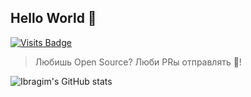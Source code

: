 ## Hello World 👋

[![Visits Badge](https://badges.pufler.dev/visits/Alimjanov-Ibragim/Alimjanov-Ibragim)](https://www.linkedin.com/in/ibragim-alimjanov-20b8ab184/)

> Любишь Open Source? Люби PRы отправлять 🛫!

![Ibragim's GitHub stats](https://github-readme-stats.vercel.app/api?username=Alimjanov-Ibragim&count_private=true&show_icons=true&theme=vue&line_height=22)
<!--
**Alimjanov-Ibragim/Alimjanov-Ibragim** is a ✨ _special_ ✨ repository because its `README.md` (this file) appears on your GitHub profile.

Here are some ideas to get you started:

- 🔭 I’m currently working on ...
- 🌱 I’m currently learning ...
- 👯 I’m looking to collaborate on ...
- 🤔 I’m looking for help with ...
- 💬 Ask me about ...
- 📫 How to reach me: ...
- 😄 Pronouns: ...
- ⚡ Fun fact: ...
-->
